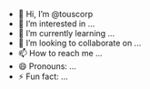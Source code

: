 - 👋 Hi, I’m @touscorp
- 👀 I’m interested in ...
- 🌱 I’m currently learning ...
- 💞️ I’m looking to collaborate on ...
- 📫 How to reach me ...
- 😄 Pronouns: ...
- ⚡ Fun fact: ...

<!---
touscorp/touscorp is a ✨ special ✨ repository because its `README.md` (this file) appears on your GitHub profile.
You can click the Preview link to take a look at your changes.
--->
